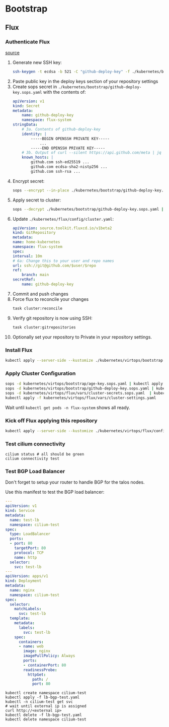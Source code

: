 # Bootstrap

## Flux

### Authenticate Flux

[source](https://github.com/onedr0p/flux-cluster-template/tree/164d81a77c69b0c240af4f3b937778ddc22e5661#-authenticate-flux-over-ssh)

1. Generate new SSH key:
      ```sh
      ssh-keygen -t ecdsa -b 521 -C "github-deploy-key" -f ./kubernetes/bootstrap/github-deploy.key -q -P ""
      ```
2. Paste public key in the deploy keys section of your repository settings
3. Create sops secret in `./kubernetes/bootstrap/github-deploy-key.sops.yaml` with the contents of:
    ```yaml
    apiVersion: v1
    kind: Secret
    metadata:
        name: github-deploy-key
        namespace: flux-system
    stringData:
        # 3a. Contents of github-deploy-key
        identity: |
            -----BEGIN OPENSSH PRIVATE KEY-----
                ...
            -----END OPENSSH PRIVATE KEY-----
        # 3b. Output of curl --silent https://api.github.com/meta | jq --raw-output '"github.com "+.ssh_keys[]'
        known_hosts: |
            github.com ssh-ed25519 ...
            github.com ecdsa-sha2-nistp256 ...
            github.com ssh-rsa ...
    ```
4. Encrypt secret:
    ```sh
    sops --encrypt --in-place ./kubernetes/bootstrap/github-deploy-key.sops.yaml
    ```
5. Apply secret to cluster:
    ```sh
    sops --decrypt ./kubernetes/bootstrap/github-deploy-key.sops.yaml | kubectl apply -f -
    ```
6.  Update `./kubernetes/flux/config/cluster.yaml`:
    ```yaml
    apiVersion: source.toolkit.fluxcd.io/v1beta2
    kind: GitRepository
    metadata:
    name: home-kubernetes
    namespace: flux-system
    spec:
    interval: 10m
    # 6a: Change this to your user and repo names
    url: ssh://git@github.com/$user/$repo
    ref:
        branch: main
    secretRef:
        name: github-deploy-key
    ```
7. Commit and push changes
8. Force flux to reconcile your changes
    ```sh
    task cluster:reconcile
    ```
9. Verify git repository is now using SSH:
    ```sh
    task cluster:gitrepositories
    ```
10. Optionally set your repository to Private in your repository settings.


### Install Flux

```sh
kubectl apply --server-side --kustomize ./kubernetes/virtops/bootstrap
```

### Apply Cluster Configuration

```sh
sops -d kubernetes/virtops/bootstrap/age-key.sops.yaml | kubectl apply -f -
sops -d kubernetes/virtops/bootstrap/github-deploy-key.sops.yaml | kubectl apply -f -
sops -d kubernetes/virtops/flux/vars/cluster-secrets.sops.yaml  | kubectl apply -f -
kubectl apply -f kubernetes/virtops/flux/vars/cluster-settings.yaml
```

Wait until `kubectl get pods -n flux-system` shows all ready.

### Kick off Flux applying this repository

```sh
kubectl apply --server-side --kustomize ./kubernetes/virtops/flux/config
```

### Test cilium connectivity

```
cilium status # all should be green
cilium connectivity test
```

### Test BGP Load Balancer

Don't forget to setup your router to handle BGP for the talos nodes.

Use this manifest to test the BGP load balancer:

```yaml
---
apiVersion: v1
kind: Service
metadata:
  name: test-lb
  namespace: cilium-test
spec:
  type: LoadBalancer
  ports:
  - port: 80
    targetPort: 80
    protocol: TCP
    name: http
  selector:
    svc: test-lb
---
apiVersion: apps/v1
kind: Deployment
metadata:
  name: nginx
  namespace: cilium-test
spec:
  selector:
    matchLabels:
      svc: test-lb
  template:
    metadata:
      labels:
        svc: test-lb
    spec:
      containers:
      - name: web
        image: nginx
        imagePullPolicy: Always
        ports:
        - containerPort: 80
        readinessProbe:
          httpGet:
            path: /
            port: 80
```

```
kubectl create namespace cilium-test
kubectl apply -f lb-bgp-test.yaml
kubectl -n cilium-test get svc
# wait until external ip is assigned
curl http://<external ip>
kubectl delete -f lb-bgp-test.yaml
kubectl delete namespace cilium-test
```
